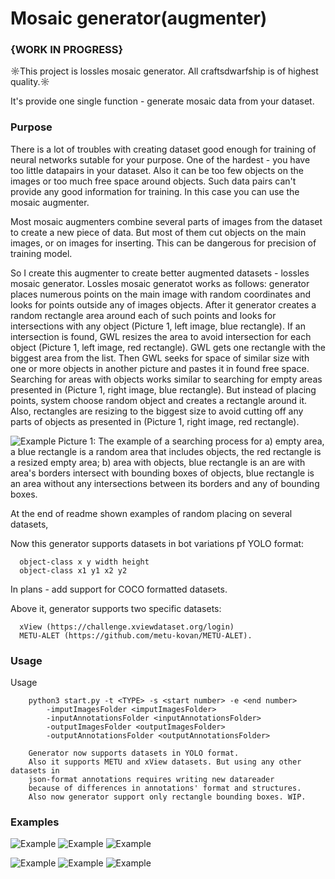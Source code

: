 # Mosaic generator(augmenter)
### {WORK IN PROGRESS}

☼This project is lossles mosaic generator. All craftsdwarfship is of highest quality.☼

It's provide one single function - generate mosaic data from your dataset.

### Purpose

There is a lot of troubles with creating dataset good enough for training of neural networks sutable for your purpose. One of the hardest - you have too little datapairs in your dataset. Also it can be too few objects on the images or too much free space around objects. Such data pairs can't provide any good information for training. In this case you can use the mosaic augmenter. 

Most mosaic augmenters combine several parts of images from the dataset to create a new piece of data. But most of them cut objects on the main images, or on images for inserting. This can be dangerous for precision of training model.

So I create this augmenter to create better augmented datasets -  lossles mosaic generator. Lossles mosaic generatot works as follows: generator places numerous points on the main image with random coordinates and looks for points outside any of images objects. After it generator creates a random rectangle area around each of such points and looks for intersections with any object (Picture 1, left image, blue rectangle). If an intersection is found, GWL resizes the area to avoid intersection for each object (Picture 1, left image, red rectangle). GWL gets one rectangle with the biggest area from the list. Then GWL seeks for space of similar size with one or more objects in another picture and pastes it in found free space. Searching for areas with objects works similar to searching for empty areas presented in (Picture 1, right image, blue rectangle). But instead of placing points, system choose random object and creates a rectangle around it. Also, rectangles are resizing to the biggest size to avoid cutting off any parts of objects as presented in (Picture 1, right image, red rectangle). 

![Example](https://i.imgur.com/SHcWvi9.png)
Picture 1: The example of a searching process for a) empty area, a blue rectangle is a random area that includes objects, the red rectangle is a resized empty area; b) area with objects, blue rectangle is an are with area's borders intersect with bounding boxes of objects, blue rectangle is an area without any intersections between its borders and any of bounding boxes.

At the end of readme shown examples of random placing on several datasets, 


Now this generator supports datasets in bot variations pf YOLO format:

      object-class x y width height
      object-class x1 y1 x2 y2
  
In plans - add support for COCO formatted datasets.

Above it, generator supports two specific datasets: 

      xView (https://challenge.xviewdataset.org/login)
      METU-ALET (https://github.com/metu-kovan/METU-ALET).
  
### Usage
Usage
        
        python3 start.py -t <TYPE> -s <start number> -e <end number> 
            -imputImagesFolder <imputImagesFolder> 
            -inputAnnotationsFolder <inputAnnotationsFolder>
            -outputImagesFolder <outputImagesFolder>
            -outputAnnotationsFolder <outputAnnotationsFolder>

        Generator now supports datasets in YOLO format.
        Also it supports METU and xView datasets. But using any other datasets in
        json-format annotations requires writing new datareader 
        because of differences in annotations' format and structures.
        Also now generator support only rectangle bounding boxes. WIP.
        
### Examples

![Example](https://i.imgur.com/4bS60Dv.png)
![Example](https://i.imgur.com/2Bbab22.png)
![Example](https://i.imgur.com/CgKTtb8.png)

![Example](https://i.imgur.com/mhKn6zd.png)
![Example](https://i.imgur.com/QyP9meU.png)
![Example](https://i.imgur.com/2ELSxcE.png)
